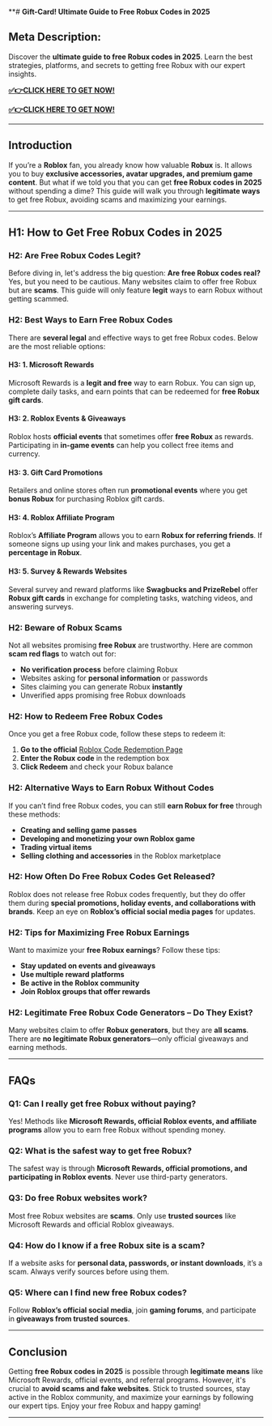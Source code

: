**# **Gift-Card! Ultimate Guide to Free Robux Codes in 2025**

## **Meta Description:**
Discover the **ultimate guide to free Robux codes in 2025**. Learn the best strategies, platforms, and secrets to getting free Robux with our expert insights.


**[✅👉CLICK HERE TO GET NOW!](https://rosofferzone.com/allgiftcard/)**


**[✅👉CLICK HERE TO GET NOW!](https://rosofferzone.com/allgiftcard/)**



---

## **Introduction**
If you’re a **Roblox** fan, you already know how valuable **Robux** is. It allows you to buy **exclusive accessories, avatar upgrades, and premium game content**. But what if we told you that you can get **free Robux codes in 2025** without spending a dime? This guide will walk you through **legitimate ways** to get free Robux, avoiding scams and maximizing your earnings.

---

## **H1: How to Get Free Robux Codes in 2025**

### **H2: Are Free Robux Codes Legit?**
Before diving in, let's address the big question: **Are free Robux codes real?** Yes, but you need to be cautious. Many websites claim to offer free Robux but are **scams**. This guide will only feature **legit** ways to earn Robux without getting scammed.

### **H2: Best Ways to Earn Free Robux Codes**
There are **several legal** and effective ways to get free Robux codes. Below are the most reliable options:

#### **H3: 1. Microsoft Rewards**
Microsoft Rewards is a **legit and free** way to earn Robux. You can sign up, complete daily tasks, and earn points that can be redeemed for **free Robux gift cards**.

#### **H3: 2. Roblox Events & Giveaways**
Roblox hosts **official events** that sometimes offer **free Robux** as rewards. Participating in **in-game events** can help you collect free items and currency.

#### **H3: 3. Gift Card Promotions**
Retailers and online stores often run **promotional events** where you get **bonus Robux** for purchasing Roblox gift cards.

#### **H3: 4. Roblox Affiliate Program**
Roblox’s **Affiliate Program** allows you to earn **Robux for referring friends**. If someone signs up using your link and makes purchases, you get a **percentage in Robux**.

#### **H3: 5. Survey & Rewards Websites**
Several survey and reward platforms like **Swagbucks and PrizeRebel** offer **Robux gift cards** in exchange for completing tasks, watching videos, and answering surveys.

### **H2: Beware of Robux Scams**
Not all websites promising **free Robux** are trustworthy. Here are common **scam red flags** to watch out for:
- **No verification process** before claiming Robux
- Websites asking for **personal information** or passwords
- Sites claiming you can generate Robux **instantly**
- Unverified apps promising free Robux downloads

### **H2: How to Redeem Free Robux Codes**
Once you get a free Robux code, follow these steps to redeem it:
1. **Go to the official** [Roblox Code Redemption Page](https://www.roblox.com/redeem)
2. **Enter the Robux code** in the redemption box
3. **Click Redeem** and check your Robux balance

### **H2: Alternative Ways to Earn Robux Without Codes**
If you can’t find free Robux codes, you can still **earn Robux for free** through these methods:
- **Creating and selling game passes**
- **Developing and monetizing your own Roblox game**
- **Trading virtual items**
- **Selling clothing and accessories** in the Roblox marketplace

### **H2: How Often Do Free Robux Codes Get Released?**
Roblox does not release free Robux codes frequently, but they do offer them during **special promotions, holiday events, and collaborations with brands**. Keep an eye on **Roblox’s official social media pages** for updates.

### **H2: Tips for Maximizing Free Robux Earnings**
Want to maximize your **free Robux earnings**? Follow these tips:
- **Stay updated on events and giveaways**
- **Use multiple reward platforms**
- **Be active in the Roblox community**
- **Join Roblox groups that offer rewards**

### **H2: Legitimate Free Robux Code Generators – Do They Exist?**
Many websites claim to offer **Robux generators**, but they are **all scams**. There are **no legitimate Robux generators**—only official giveaways and earning methods.

---

## **FAQs**

### **Q1: Can I really get free Robux without paying?**
Yes! Methods like **Microsoft Rewards, official Roblox events, and affiliate programs** allow you to earn free Robux without spending money.

### **Q2: What is the safest way to get free Robux?**
The safest way is through **Microsoft Rewards, official promotions, and participating in Roblox events**. Never use third-party generators.

### **Q3: Do free Robux websites work?**
Most free Robux websites are **scams**. Only use **trusted sources** like Microsoft Rewards and official Roblox giveaways.

### **Q4: How do I know if a free Robux site is a scam?**
If a website asks for **personal data, passwords, or instant downloads**, it’s a scam. Always verify sources before using them.

### **Q5: Where can I find new free Robux codes?**
Follow **Roblox’s official social media**, join **gaming forums**, and participate in **giveaways from trusted sources**.

---

## **Conclusion**
Getting **free Robux codes in 2025** is possible through **legitimate means** like Microsoft Rewards, official events, and referral programs. However, it's crucial to **avoid scams and fake websites**. Stick to trusted sources, stay active in the Roblox community, and maximize your earnings by following our expert tips. Enjoy your free Robux and happy gaming!

---

